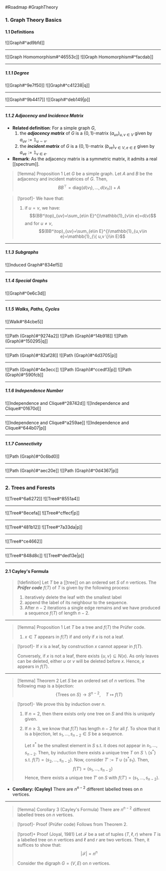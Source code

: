#Roadmap #GraphTheory

### 1. Graph Theory Basics
#### 1.1 Definitions

![[Graph#^ad9bfd]]

---
![[Graph Homomorphism#^46553c]]
![[Graph Homomorphism#^facdab]]

---
##### 1.1.1 Degree
![[Graph#^9e7f50]]
![[Graph#^c41238|q]]

---
![[Graph#^9b4417]]
![[Graph#^deb149|p]]

---
##### 1.1.2 Adjacency and Incidence Matrix
- **Related definition**: For a simple graph $G$, 
	1. the ***adjacency matrix*** of $G$ is a $\{ 0,1 \}$-matrix $(a_{uv})_{u,v\in V}$ given by $a_{uv}:=\mathbb{1}_{u\sim v}$.
	2. the ***incident matrix*** of $G$ is a $\{ 0,1 \}$-matrix $(b_{ve})_{v\in V,e\in E}$ given by $a_{ve}:=\mathbb{1}_{v\in e}$.
- **Remark**: As the adjacency matrix is a symmetric matrix, it admits a real [[spectrum]].

> [!lemma] Proposition 1
> Let $G$ be a simple graph. Let $A$ and $B$ be the adjacency and incident matrices of $G$. Then, $$BB^\top=\text{diag}(d(v_{1}),\dots,d(v_{n}))+A$$

> [!proof]-
> We have that: 
> 1. if $u=v$, we have: $$(BB^\top)_{uv}=\sum_{e\in E}^{}\mathbb{1}_{v\in e}=d(v)$$ and for $u\neq v$,  $$(BB^\top)_{uv}=\sum_{e\in E}^{}\mathbb{1}_{u,v\in e}=\mathbb{1}_{\{ u,v \}\in E}$$
---
##### 1.1.3 Subgraphs
![[Induced Graph#^834ef5]]

---
##### 1.1.4 Special Graphs
![[Graph#^0e6c3d]]

---
##### 1.1.5 Walks, Paths, Cycles
![[Walk#^84cbe5]]

---
![[Path (Graph)#^9274a2]]
![[Path (Graph)#^14b918]]
![[Path (Graph)#^150295|q]]

---
![[Path (Graph)#^82af28]]
![[Path (Graph)#^4d3705|p]]

---
![[Path (Graph)#^4e3ecc]]
![[Path (Graph)#^ccedf3|p]]
![[Path (Graph)#^590fcb]]

---
##### 1.1.6 Independence Number
![[Independence and Clique#^28742d]]
![[Independence and Clique#^01670d]]

---
![[Independence and Clique#^a259ae]]
![[Independence and Clique#^644b07|p]]

---
##### 1.1.7 Connectivity
![[Path (Graph)#^0c6bd0]]

---
![[Path (Graph)#^aec20e]]
![[Path (Graph)#^0d4367|p]]

---
### 2. Trees and Forests

![[Tree#^6a6272]]
![[Tree#^8551a4]]

---
![[Tree#^8ecefa]]
![[Tree#^cffecf|p]]

---
![[Tree#^481b12]]
![[Tree#^7a33da|p]]

---
![[Tree#^ce4662]]

---
![[Tree#^848d8c]]
![[Tree#^ded13e|p]]

---
#### 2.1 Cayley's Formula

> [!definition]
> Let $T$ be a [[tree]] on an ordered set $S$ of $n$ vertices. The ***Prüfer code*** $f(T)$ of $T$ is given by the following process:
> 1. iteratively delete the leaf with the smallest label
> 2. append the label of its neighbour to the sequence. 
> 3. After $n-2$ iterations a single edge remains and we have produced a sequence $f(T)$ of length $n-2$.

---
> [!lemma] Proposition 1
> Let $T$ be a tree and $f(T)$ the Prüfer code. 
> 1. $x\in T$ appears in $f(T)$ if and only if $x$ is not a leaf.

> [!proof]-
> If $x$ is a leaf, by construction $x$ cannot appear in $f(T)$.
> 
> Conversely, if $x$ is not a leaf, there exists $\{ u,v \}\subseteq N(x)$. As only leaves can be deleted, either $u$ or $v$ will be deleted before $x$. Hence, $x$ appears in $f(T)$.

---
> [!lemma] Theorem 2
> Let $S$ be an ordered set of $n$ vertices. The following map is a bijection: $$\{ \text{Trees on }S \}\to S^{n-2},\quad T\mapsto f(T)$$

> [!proof]-
> We prove this by induction over $n$. 
> 1. If $n=2$, then there exists only one tree on $S$ and this is uniquely given.
> 2. If $n\geq 3$, we know that $f(T)$ has length $n-2$ for all $f$. To show that it is a bijection, let $s_{1},\dots,s_{n-2}\in S$ be a sequence. 
>    
>    Let $s^{*}$ be the smallest element in $S$ s.t. it does not appear in $s_{1},\dots,s_{n-2}$. Then, by induction there exists a unique tree $T$ on $S \backslash \{ s^{*} \}$ s.t. $f(T)=(s_{2},\dots,s_{n-2})$. Now, consider $T':=T\cup \{ s^{*}s_{1} \}$. Then, $$f(T')=(s_{1},\dots,s_{n-2})$$Hence, there exists a unique tree $T'$ on $S$ with $f(T')=(s_{1},\dots,s_{n-2})$.
- **Corollary: (Cayley)** There are $n^{n-2}$ different labelled trees on $n$ vertices.
---
> [!lemma] Corollary 3 (Cayley's Formula)
> There are $n^{n-2}$ different labelled trees on $n$ vertices.

> [!proof]- Proof (Prüfer code)
> Follows from Theorem 2.

> [!proof]+ Proof (Joyal, 1981)
> Let $\mathcal{F}$ be a set of tuples $(T,\ell,r)$ where $T$ is a labelled tree on $n$ vertices and $\ell$ and $r$ are two vertices. Then, it suffices to show that: $$\left| \mathcal{F} \right| =n^n$$
> 
> Consider the digraph $G=(V,E)$ on $n$ vertices. 
